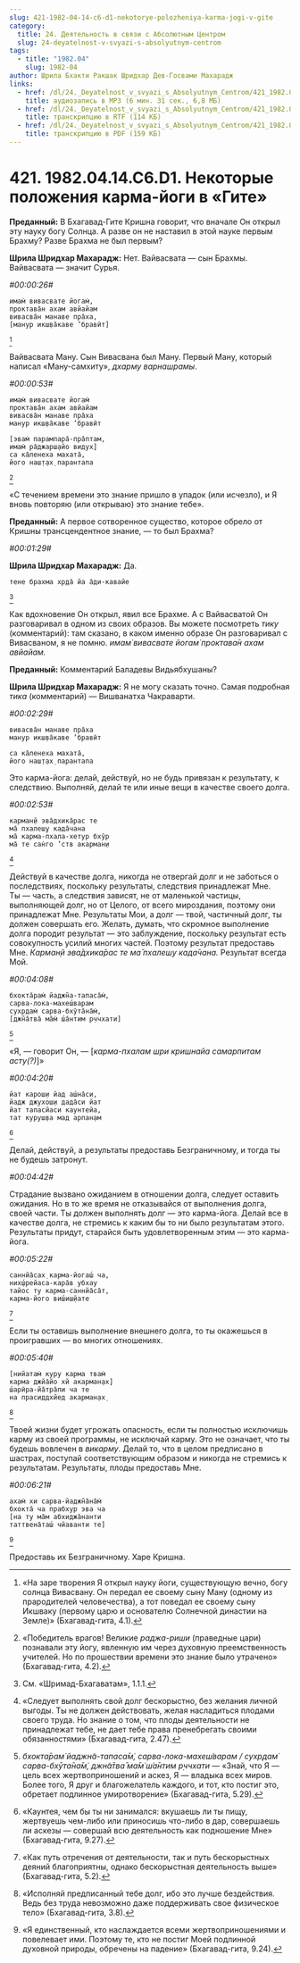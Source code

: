 ```yaml
---
slug: 421-1982-04-14-c6-d1-nekotorye-polozheniya-karma-jogi-v-gite
category:
  title: 24. Деятельность в связи с Абсолютным Центром
  slug: 24-deyatelnost-v-svyazi-s-absolyutnym-centrom
tags:
  - title: "1982.04"
    slug: 1982-04
author: Шрила Бхакти Ракшак Шридхар Дев-Госвами Махарадж
links:
  - href: /dl/24._Deyatelnost_v_svyazi_s_Absolyutnym_Centrom/421_1982.04.14.C6.D1_SridharMj_Nekotorye_polozhenija_karma-jogi_v_Gite.mp3
    title: аудиозапись в MP3 (6 мин. 31 сек., 6,8 МБ)
  - href: /dl/24._Deyatelnost_v_svyazi_s_Absolyutnym_Centrom/421_1982.04.14.C6.D1_SridharMj_Nekotorye_polozhenija_karma-jogi_v_Gite.rtf
    title: транскрипцию в RTF (114 КБ)
  - href: /dl/24._Deyatelnost_v_svyazi_s_Absolyutnym_Centrom/421_1982.04.14.C6.D1_SridharMj_Nekotorye_polozhenija_karma-jogi_v_Gite.pdf
    title: транскрипцию в PDF (159 КБ)
---
```


# 421. 1982.04.14.C6.D1. Некоторые положения карма-йоги в «Гите»

**Преданный:** В Бхагавад-Гите Кришна говорит, что вначале Он открыл эту науку богу Солнца. А разве он не наставил в этой науке первым Брахму? Разве Брахма не был первым?

**Шрила Шридхар Махарадж:** Нет. Вайвасвата — сын Брахмы. Вайвасвата — значит Сурья.

*#00:00:26#*

    имам̇ вивасвате йогам̇,
    проктава̄н ахам авйайам
    вивасва̄н манаве пра̄ха,
    [манур икш̣ва̄каве ’бравӣт]
[^_ftn1]

Вайвасвата Ману. Сын Вивасвана был Ману. Первый Ману, который написал «Ману-самхиту», *дхарму* *варнашрамы*.

*#00:00:53#*

    имам̇ вивасвате йогам̇
    проктава̄н ахам авйайам
    вивасва̄н манаве пра̄ха
    манур икш̣ва̄каве ’бравӣт

    [эвам̇ парампара̄-пра̄птам,
    имам̇ ра̄джарш̣айо видух̣]
    са ка̄ленеха махата̄,
    його наш̣т̣ах̣ парантапа
[^_ftn2]

«С течением времени это знание пришло в упадок (или исчезло), и Я вновь повторяю (или открываю) это знание тебе».

**Преданный:** А первое сотворенное существо, которое обрело от Кришны трансцендентное знание, — то был Брахма?

*#00:01:29#*

**Шрила Шридхар Махарадж:** Да.

    тене брахма хр̣да̄ йа а̄ди-кавайе
[^_ftn3]

Как вдохновение Он открыл, явил все Брахме. А с Вайвасватой Он разговаривал в одном из своих образов. Вы можете посмотреть *тику* (комментарий): там сказано, в каком именно образе Он разговаривал с Вивасваном, я не помню. *имам̇ вивасвате йогам̇ проктава̄н ахам авйайам.*

**Преданный:** Комментарий Баладевы Видьябхушаны?

**Шрила Шридхар Махарадж:** Я не могу сказать точно. Самая подробная *тика* (комментарий) — Вишванатха Чакраварти.

*#00:02:29#*

    вивасва̄н манаве пра̄ха
    манур икш̣ва̄каве ’бравӣт

    са ка̄ленеха махата̄,
    його наш̣т̣ах̣ парантапа

Это карма-йога: делай, действуй, но не будь привязан к результату, к следствию. Выполняй, делай те или иные вещи в качестве своего долга.

*#00:02:53#*

    карман̣й эва̄дхика̄рас те
    ма̄ пхалеш̣у када̄чана
    ма̄ карма-пхала-хетур бхӯр
    ма̄ те сан̇го ’ств акарман̣и
[^_ftn4]

Действуй в качестве долга, никогда не отвергай долг и не заботься о последствиях, поскольку результаты, следствия принадлежат Мне. Ты — часть, а следствия зависят, не от маленькой частицы, выполняющей долг, но от Целого, от всего мироздания, поэтому они принадлежат Мне. Результаты Мои, а долг — твой, частичный долг, ты должен совершать его. Желать, думать, что скромное выполнение долга породит результат — это заблуждение, поскольку результат есть совокупность усилий многих частей. Поэтому результат предоставь Мне. *Карман̣й эва̄дхика̄рас те ма̄ пхалеш̣у када̄чана.* Результат всегда Мой.

*#00:04:08#*

    бхокта̄рам̇ йаджн̃а-тапаса̄м̇,
    сарва-лока-махеш́варам
    сухр̣дам̇ сарва-бхӯта̄на̄м̇,
    [джн̃а̄тва̄ ма̄м̇ ш́а̄нтим р̣ччхати]
[^_ftn5]

«Я, — говорит Он, — [*карма-пхалам шри кришнайа самарпитам асту(?)*]»

*#00:04:20#*

    йат карош̣и йад аш́на̄си,
    йадж джухош̣и дада̄си йат
    йат тапасйаси каунтейа,
    тат куруш̣ва мад арпан̣ам
[^_ftn6]

Делай, действуй, а результаты предоставь Безграничному, и тогда ты не будешь затронут.

*#00:04:42#*

Страдание вызвано ожиданием в отношении долга, следует оставить ожидания. Но в то же время не отказывайся от выполнения долга, своей части. Ты должен выполнять долг — это карма-йога. Делай все в качестве долга, не стремись к каким бы то ни было результатам этого. Результаты придут, старайся быть удовлетворенным этим — это карма-йога.

*#00:05:22#*

    саннйа̄сах̣ карма-йогаш́ ча,
    них̣ш́рейаса-кара̄в убхау
    тайос ту карма-саннйа̄са̄т,
    карма-його виш́иш̣йате
[^_ftn7]

Если ты оставишь выполнение внешнего долга, то ты окажешься в проигравших — во многих отношениях.

*#00:05:40#*

    [нийатам̇ куру карма твам̇
    карма джйа̄йо хй акарман̣ах̣]
    ш́арӣра-йа̄тра̄пи ча те
    на прасиддхйед акарман̣ах̣
[^_ftn8]

Твоей жизни будет угрожать опасность, если ты полностью исключишь карму из своей программы, не исключай карму. Это не означает, что ты будешь вовлечен в *викарму*. Делай то, что в целом предписано в шастрах, поступай соответствующим образом и никогда не стремись к результатам. Результаты, плоды предоставь Мне.

*#00:06:21#*

    ахам̇ хи сарва-йаджн̃а̄на̄м̇
    бхокта̄ ча прабхур эва ча
    [на ту ма̄м абхиджа̄нанти
    таттвена̄таш́ чйаванти те]
[^_ftn9]

Предоставь их Безграничному. Харе Кришна.



[^_ftn1]: «На заре творения Я открыл науку йоги, существующую вечно, богу солнца Вивасвану. Он передал ее своему сыну Ману (одному из прародителей человечества), а тот поведал ее своему сыну Икшваку (первому царю и основателю Солнечной династии на Земле)» (Бхагавад-гита, 4.1).

[^_ftn2]: «Победитель врагов! Великие *раджа-риши* (праведные цари) познавали эту йогу, явленную им через духовную преемственность учителей. Но по прошествии времени это знание было утрачено» (Бхагавад-гита, 4.2).

[^_ftn3]: См. «Шримад-Бхагаватам», 1.1.1.

[^_ftn4]: «Следует выполнять свой долг бескорыстно, без желания личной выгоды. Ты не должен действовать, желая насладиться плодами своего труда. Но знание о том, что плоды деятельности не принадлежат тебе, не дает тебе права пренебрегать своими обязанностями» (Бхагавад-гита, 2.47).

[^_ftn5]: *бхокта̄рам̇ йаджн̃а-тапаса̄м̇, сарва-лока-махеш́варам / сухр̣дам̇ сарва-бхӯта̄на̄м̇, джн̃а̄тва̄ ма̄м̇ ш́а̄нтим р̣ччхати* — «Знай, что Я — цель всех жертвоприношений и аскез, Я — владыка всех миров. Более того, Я друг и благожелатель каждого, и тот, кто постиг это, обретает подлинное умиротворение» (Бхагавад-гита, 5.29).

[^_ftn6]: «Каунтея, чем бы ты ни занимался: вкушаешь ли ты пищу, жертвуешь чем-либо или приносишь что-либо в дар, совершаешь ли аскезы — совершай всю деятельность как подношение Мне» (Бхагавад-гита, 9.27).

[^_ftn7]: «Как путь отречения от деятельности, так и путь бескорыстных деяний благоприятны, однако бескорыстная деятельность выше» (Бхагавад-гита, 5.2).

[^_ftn8]: «Исполняй предписанный тебе долг, ибо это лучше бездействия. Ведь без труда невозможно даже поддерживать свое физическое тело» (Бхагавад-гита, 3.8).

[^_ftn9]: «Я единственный, кто наслаждается всеми жертвоприношениями и повелевает ими. Поэтому те, кто не постиг Моей подлинной духовной природы, обречены на падение» (Бхагавад-гита, 9.24).

